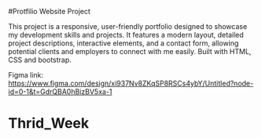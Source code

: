 #Protfilio Website Project

This project is a responsive, user-friendly portfolio designed to showcase my development skills and projects. It features a modern layout, detailed project descriptions, interactive elements, and a contact form, allowing potential clients and employers to connect with me easily. Built with HTML, CSS and bootstrap.

Figma link: https://www.figma.com/design/xi937Nv8ZKqSP8RSCs4ybY/Untitled?node-id=0-1&t=GdrQBA0hBizBV5xa-1 

# Thrid_Week

